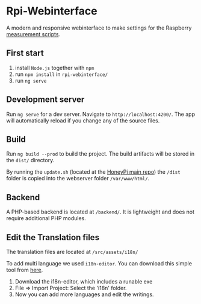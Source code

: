 # Rpi-Webinterface

A modern and responsive webinterface to make settings for the Raspberry [measurement scripts](https://github.com/Honey-Pi/rpi-scripts).


## First start
1. install `Node.js` together with `npm`
2. run ``npm install`` in ``rpi-webinterface/``
3. run ``ng serve``


## Development server

Run `ng serve` for a dev server. Navigate to `http://localhost:4200/`. The app will automatically reload if you change any of the source files.

## Build

Run `ng build --prod` to build the project. The build artifacts will be stored in the `dist/` directory. 

By running the ``update.sh`` (located at the [HoneyPi main repo](https://github.com/Honey-Pi/HoneyPi)) the ``/dist`` folder is copied into the webserver folder ``/var/www/html/``. 

## Backend

A PHP-based backend is located at ``/backend/``. It is lightweight and does not require additional PHP modules. 

## Edit the Translation files

The translation files are located at ```/src/assets/i18n/```

To add multi language we used ``i18n-editor``. You can download this simple tool from [here](https://github.com/jcbvm/i18n-editor/releases).

1. Download the i18n-editor, which includes a runable exe
2. File => Import Project: Select the 'i18n' folder. 
3. Now you can add more languages and edit the writings.
